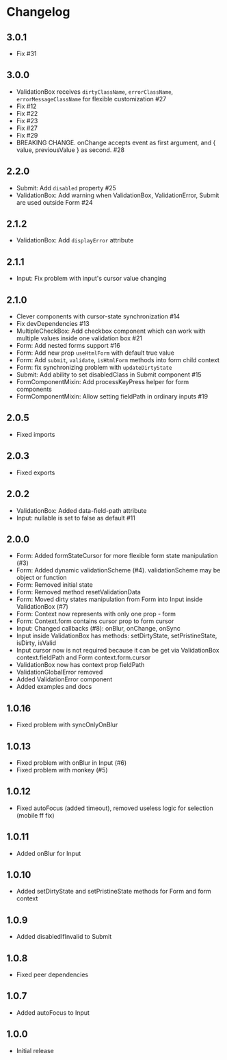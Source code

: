 # Changelog

## 3.0.1
* Fix #31

## 3.0.0
* ValidationBox receives `dirtyClassName`, `errorClassName`, `errorMessageClassName` for flexible customization #27
* Fix #12
* Fix #22
* Fix #23
* Fix #27
* Fix #29
* BREAKING CHANGE. onChange accepts event as first argument, and { value, previousValue } as second. #28

## 2.2.0
* Submit: Add `disabled` property #25
* ValidationBox: Add warning when ValidationBox, ValidationError, Submit are used outside Form #24

## 2.1.2
* ValidationBox: Add `displayError` attribute

## 2.1.1
* Input: Fix problem with input's cursor value changing

## 2.1.0
* Clever components with cursor-state synchronization #14
* Fix devDependencies #13
* MultipleCheckBox: Add checkbox component which can work with multiple values inside one validation box #21
* Form: Add nested forms support #16
* Form: Add new prop `useHtmlForm` with default true value
* Form: Add `submit`, `validate`, `isHtmlForm` methods into form child context
* Form: fix synchronizing problem with `updateDirtyState`
* Submit: Add ability to set disabledClass in Submit component #15
* FormComponentMixin: Add processKeyPress helper for form components
* FormComponentMixin: Allow setting fieldPath in ordinary inputs #19

## 2.0.5
* Fixed imports

## 2.0.3
* Fixed exports

## 2.0.2
* ValidationBox: Added data-field-path attribute
* Input: nullable is set to false as default #11

## 2.0.0
* Form: Added formStateCursor for more flexible form state manipulation (#3)
* Form: Added dynamic validationScheme (#4). validationScheme may be object or function
* Form: Removed initial state
* Form: Removed method resetValidationData
* Form: Moved dirty states manipulation from Form into Input inside ValidationBox (#7)
* Form: Context now represents with only one prop - form
* Form: Context.form contains cursor prop to form cursor
* Input: Changed callbacks (#8): onBlur, onChange, onSync
* Input inside ValidationBox has methods: setDirtyState, setPristineState, isDirty, isValid
* Input cursor now is not required because it can be get via ValidationBox context.fieldPath and Form context.form.cursor
* ValidationBox now has context prop fieldPath
* ValidationGlobalError removed
* Added ValidationError component
* Added examples and docs

## 1.0.16
* Fixed problem with syncOnlyOnBlur

## 1.0.13
* Fixed problem with onBlur in Input (#6)
* Fixed problem with monkey (#5)

## 1.0.12
* Fixed autoFocus (added timeout), removed useless logic for selection (mobile ff fix)

## 1.0.11
* Added onBlur for Input

## 1.0.10
* Added setDirtyState and setPristineState methods for Form and form context

## 1.0.9
* Added disabledIfInvalid to Submit

## 1.0.8
* Fixed peer dependencies

## 1.0.7
* Added autoFocus to Input

## 1.0.0
* Initial release
